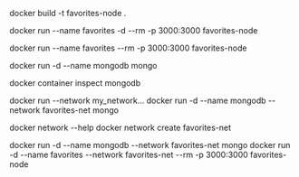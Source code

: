 <!-- Create the container -->
docker build -t favorites-node .

<!-- Run the container -->
docker run --name favorites -d --rm -p 3000:3000 favorites-node

<!-- Run the container to see the errors (-d or detach mode prevents us from seeing any errors)-->
docker run --name favorites --rm -p 3000:3000 favorites-node

<!-- Create your own MongoDB container -->
docker run -d --name mongodb mongo

<!-- To get MongoDB IP address (only after you pull the MongoDB image from Docker) -->
docker container inspect mongodb

<!-- Allow Docker containers to retrieve and configure IP addresses among containers -->
docker run --network my_network...
docker run -d --name mongodb --network favorites-net mongo

<!-- Unlike volumes, you have to create the network using the command below -->
docker network --help
docker network create favorites-net
<!-- Run this again after the network is created-->
docker run -d --name mongodb --network favorites-net mongo
docker run -d --name favorites --network favorites-net --rm -p 3000:3000 favorites-node

